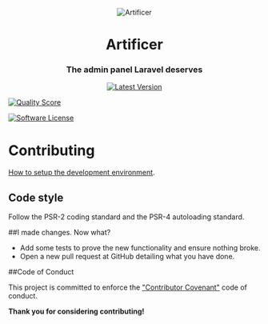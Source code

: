 <p align="center">

 <img src="https://cloud.githubusercontent.com/assets/642299/19163982/726d7934-8bfe-11e6-8805-c7a52512eb2a.png" alt="Artificer" title="Artificer" />
 <h1 align="center">Artificer</h1>
 <h3 align="center">The admin panel Laravel deserves</h3>

 <p align="center">
  <a align="center" href="https://github.com/marcmascarell/laravel-artificer/releases"><img src="https://img.shields.io/github/release/marcmascarell/laravel-artificer.svg?style=flat-square" alt="Latest Version"></a>

  <a align="center" href="https://scrutinizer-ci.com/g/marcmascarell/laravel-artificer/"><img src="https://img.shields.io/scrutinizer/g/marcmascarell/laravel-artificer.svg?style=flat-square" alt="Quality Score"></a>

  <a align="center" href="LICENSE.md"><img src="https://img.shields.io/badge/license-MIT-brightgreen.svg?style=flat-square" alt="Software License"></a>
 </p>
</p>

# Contributing

[How to setup the development environment](https://github.com/marcmascarell/artificer-demo).

## Code style

Follow the PSR-2 coding standard and the PSR-4 autoloading standard.

##I made changes. Now what?

- Add some tests to prove the new functionality and ensure nothing broke.
- Open a new pull request at GitHub detailing what you have done.

##Code of Conduct

This project is committed to enforce the <a href="http://contributor-covenant.org/version/1/4/" target="_blank">"Contributor Covenant"</a> code of conduct.


**Thank you for considering contributing!**